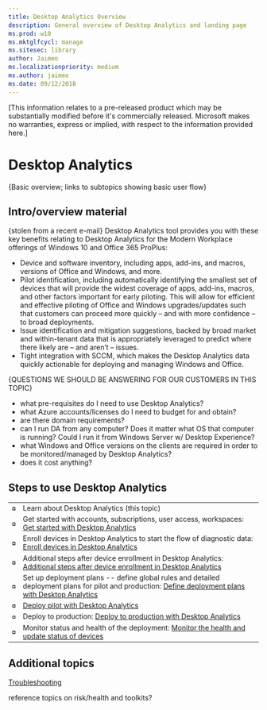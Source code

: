 ```yaml
---
title: Desktop Analytics Overview
description: General overview of Desktop Analytics and landing page
ms.prod: w10
ms.mktglfcycl: manage
ms.sitesec: library
author: Jaimeo
ms.localizationpriority: medium
ms.author: jaimeo
ms.date: 09/12/2018
---
```


[This information relates to a pre-released product which may be substantially modified before it's commercially released. Microsoft makes no warranties, express or implied, with respect to the information provided here.]

# Desktop Analytics

{Basic overview; links to subtopics showing basic user flow}

## Intro/overview material
{stolen from a recent e-mail}
Desktop Analytics tool provides you with these key benefits relating to Desktop Analytics for the Modern Workplace offerings of Windows 10 and Office 365 ProPlus:

- Device and software inventory, including apps, add-ins, and macros, versions of Office and Windows, and more.
- Pilot identification, including automatically identifying the smallest set of devices that will provide the widest coverage of apps, add-ins, macros, and other factors important for early piloting. This will allow for efficient and effective piloting of Office and Windows upgrades/updates such that customers can proceed more quickly – and with more confidence – to broad deployments.
- Issue identification and mitigation suggestions, backed by broad market and within-tenant data that is appropriately leveraged to predict where there likely are – and aren’t – issues.
- Tight integration with SCCM, which makes the Desktop Analytics data quickly actionable for deploying and managing Windows and Office.

{QUESTIONS WE SHOULD BE ANSWERING FOR OUR CUSTOMERS IN THIS TOPIC}
- what pre-requisites do I need to use Desktop Analytics?
- what Azure accounts/licenses do I need to budget for and obtain?
- are there domain requirements?
- can I run DA from any computer? Does it matter what OS that computer is running? Could I run it from Windows Server w/ Desktop Experience?
- what Windows and Office versions on the clients are required in order to be monitored/managed by Desktop Analytics?
- does it cost anything?



## Steps to use Desktop Analytics

| | |
| --- | --- |
| ![to do](UDRimages/checklistbox.gif) | Learn about Desktop Analytics (this topic) |
| ![to do](UDRimages/checklistbox.gif) | Get started with accounts, subscriptions, user access, workspaces: [Get started with Desktop Analytics](update-readiness-get-started.md) |
| ![to do](UDRimages/checklistbox.gif) | Enroll devices in Desktop Analytics to start the flow of diagnostic data: [Enroll devices in Desktop Analytics](update-readiness-enroll-devices.md)|
| ![to do](UDRimages/checklistbox.gif) | Additional steps after device enrollment in Desktop Analytics: [Additional steps after device enrollment in Desktop Analytics](update-readiness-additonal-steps.md) |
| ![to do](UDRimages/checklistbox.gif) | Set up deployment plans -- define global rules and detailed deployment plans for pilot and production: [Define deployment plans with Desktop Analytics](update-readiness-deployment-plans.md) |
| ![to do](UDRimages/checklistbox.gif) | [Deploy pilot with Desktop Analytics](update-readiness-deploy-pilot.md) |
| ![to do](UDRimages/checklistbox.gif) | Deploy to production: [Deploy to production with Desktop Analytics](update-readiness-deploy-production.md) |
| ![to do](UDRimages/checklistbox.gif) | Monitor status and health of the deployment: [Monitor the health and update status of devices](update-readiness-monitoring.md) |

## Additional topics

[Troubleshooting](update-readiness-troubleshooting.md)

reference topics on risk/health and toolkits?

